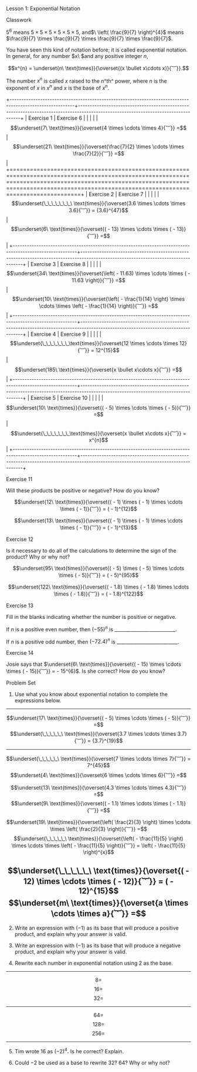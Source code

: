 Lesson 1: Exponential Notation

Classwork

$5^{6}$ means $5 \times 5 \times 5 \times 5 \times 5 \times 5$,
and$\ \left( \frac{9}{7} \right)^{4}$ means
$\frac{9}{7} \times \frac{9}{7} \times \frac{9}{7} \times \frac{9}{7}$.

You have seen this kind of notation before; it is called exponential
notation. In general, for any number $x\ $and any positive integer $n$,

$$x^{n} = \underset{n\ \text{times}}{\overset{(x \bullet x\cdots x)}{︸}}.$$

The number $x^{n}$ is called $x$ raised to the $n$^th^ power, where $n$
is the exponent of $x$ in $x^{n}$ and $x$ is the base of $x^{n}$.

+---------------------------------------------------------------------------------------------------------+-----------------------------------------------------------------------------------------------------------------------------------+
| Exercise 1                                                                                              | Exercise 6                                                                                                                        |
|                                                                                                         |                                                                                                                                   |
| $$\underset{7\ \text{times}}{\overset{4 \times \cdots \times 4}{︸}} =$$                                | $$\underset{21\ \text{times}}{\overset{\frac{7}{2} \times \cdots \times \frac{7}{2}}{︸}} =$$                                     |
+=========================================================================================================+===================================================================================================================================+
| Exercise 2                                                                                              | Exercise 7                                                                                                                        |
|                                                                                                         |                                                                                                                                   |
| $$\underset{\_\_\_\_\_\_\_\ \text{times}}{\overset{3.6 \times \cdots \times 3.6}{︸}} = {3.6}^{47}$$    | $$\underset{6\ \text{times}}{\overset{( - 13) \times \cdots \times ( - 13)}{︸}} =$$                                              |
+---------------------------------------------------------------------------------------------------------+-----------------------------------------------------------------------------------------------------------------------------------+
| Exercise 3                                                                                              | Exercise 8                                                                                                                        |
|                                                                                                         |                                                                                                                                   |
| $$\underset{34\ \text{times}}{\overset{\left( - 11.63) \times \cdots \times ( - 11.63 \right)}{︸}} =$$ | $$\underset{10\ \text{times}}{\overset{\left( - \frac{1}{14} \right) \times \cdots \times \left( - \frac{1}{14} \right)}{︸}} =$$ |
+---------------------------------------------------------------------------------------------------------+-----------------------------------------------------------------------------------------------------------------------------------+
| Exercise 4                                                                                              | Exercise 9                                                                                                                        |
|                                                                                                         |                                                                                                                                   |
| $$\underset{\_\_\_\_\_\_\_\text{times}}{\overset{12 \times \cdots \times 12}{︸}} = 12^{15}$$           | $$\underset{185\ \text{times}}{\overset{x \bullet x\cdots x}{︸}} =$$                                                             |
+---------------------------------------------------------------------------------------------------------+-----------------------------------------------------------------------------------------------------------------------------------+
| Exercise 5                                                                                              | Exercise 10                                                                                                                       |
|                                                                                                         |                                                                                                                                   |
| $$\underset{10\ \text{times}}{\overset{( - 5) \times \cdots \times ( - 5)}{︸}} =$$                     | $$\underset{\_\_\_\_\_\_\_\text{times}}{\overset{x \bullet x\cdots x}{︸}} = x^{n}$$                                              |
+---------------------------------------------------------------------------------------------------------+-----------------------------------------------------------------------------------------------------------------------------------+

Exercise 11

Will these products be positive or negative? How do you know?

$$\underset{12\ \text{times}}{\overset{( - 1) \times ( - 1) \times \cdots \times ( - 1)}{︸}} = ( - 1)^{12}$$

$$\underset{13\ \text{times}}{\overset{( - 1) \times ( - 1) \times \cdots \times ( - 1)}{︸}} = ( - 1)^{13}$$

Exercise 12

Is it necessary to do all of the calculations to determine the sign of
the product? Why or why not?

$$\underset{95\ \text{times}}{\overset{( - 5) \times ( - 5) \times \cdots \times ( - 5)}{︸}} = ( - 5)^{95}$$

$$\underset{122\ \text{times}}{\overset{( - 1.8) \times ( - 1.8) \times \cdots \times ( - 1.8)}{︸}} = ( - 1.8)^{122}$$

Exercise 13

Fill in the blanks indicating whether the number is positive or
negative.

If $n$ is a positive even number, then $( - 55)^{n}$ is
\_\_\_\_\_\_\_\_\_\_\_\_\_\_\_\_\_\_\_\_\_\_\_\_\_\_.

If $n$ is a positive odd number, then $( - 72.4)^{n}$ is
\_\_\_\_\_\_\_\_\_\_\_\_\_\_\_\_\_\_\_\_\_\_\_\_\_\_.

Exercise 14

Josie says that
$\underset{6\ \text{times}}{\overset{( - 15) \times \cdots \times ( - 15)}{︸}} = - 15^{6}$.
Is she correct? How do you know?

Problem Set

1.  Use what you know about exponential notation to complete the
    expressions below.

  -----------------------------------------------------------------------------------------------------------------------------------------------------------------------------------------------------------------------------------------------------------------------------------------------------------
  $$\underset{17\ \text{times}}{\overset{( - 5) \times \cdots \times ( - 5)}{︸}} =$$                                           $$\underset{\_\_\_\_\_\ \text{times}}{\overset{3.7 \times \cdots \times 3.7}{︸}} = {3.7}^{19}$$
  ----------------------------------------------------------------------------------------------------------------------------- -----------------------------------------------------------------------------------------------------------------------------------------------------------------------------
  $$\underset{\_\_\_\_\_\ \text{times}}{\overset{7 \times \cdots \times 7}{︸}} = 7^{45}$$                                      $$\underset{4\ \text{times}}{\overset{6 \times \cdots \times 6}{︸}} =$$

  $$\underset{13\ \text{times}}{\overset{4.3 \times \cdots \times 4.3}{︸}} =$$                                                 $$\underset{9\ \text{times}}{\overset{( - 1.1) \times \cdots \times ( - 1.1)}{︸}} =$$

  $$\underset{19\ \text{times}}{\overset{\left( \frac{2}{3} \right) \times \cdots \times \left( \frac{2}{3} \right)}{︸}} =$$   $$\underset{\_\_\_\_\_\ \text{times}}{\overset{\left( - \frac{11}{5} \right) \times \cdots \times \left( - \frac{11}{5} \right)}{︸}} = \left( - \frac{11}{5} \right)^{x}$$

  $$\underset{\_\_\_\_\_\ \text{times}}{\overset{( - 12) \times \cdots \times ( - 12)}{︸}} = ( - 12)^{15}$$                    $$\underset{m\ \text{times}}{\overset{a \times \cdots \times a}{︸}} =$$
  -----------------------------------------------------------------------------------------------------------------------------------------------------------------------------------------------------------------------------------------------------------------------------------------------------------

2.  Write an expression with ($- 1$) as its base that will produce a
    positive product, and explain why your answer is valid.

3.  Write an expression with ($- 1$) as its base that will produce a
    negative product, and explain why your answer is valid.

4.  Rewrite each number in exponential notation using $2$ as the base.

  -----------------------------------------------------------------------
  $$8 =$$                 $$16 =$$                $$32 =$$
  ----------------------- ----------------------- -----------------------
  $$64 =$$                $$128 =$$               $$256 =$$

  -----------------------------------------------------------------------

5.  Tim wrote $16$ as $( - 2)^{4}\mathbf{.}$ Is he correct? Explain.

6.  Could $- 2$ be used as a base to rewrite $32$? $64$? Why or why not?
